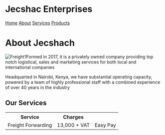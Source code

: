 <!Document html>
<html>
  <head>
    <title>Jecshac</title>
  </head>
  <body>
    <div class="container-head">
        <h1> Jecshac Enterprises</h1>
        <div class="topnav">
          <a href="#"> Home</a>
          <a href="#">About</a>
          <a href="#">Services</a>
          <a href="#">Products</a>
        </div>
    </div>
      <div class="Container-middle">
        <div class="About">
          <h1> About Jecshach</h1>
          <img src="freight.png" alt="Freight1" 
          <p>Formed in 2017, it is a privately owned company providing top notch logistical, sales and marketing services for both local and international companies</p>
          <p>Headquarted in Nairobi, Kenya, we have substantial operating capacity, powered by a team of highly professional staff with a combined experience of over 40 years in                the industry
          </p>
        </div>
        <div class= "services">
          <div class="fa fa-home">
            <h2>Our Services</h2>
            <table>
              <tr><th>Service</th><th>Charges</th></tr>
              <tr><td>Freight Forwarding</td><td>13,000 + VAT</td><td>Easy Pay</td></tr>
            </table>
          </div>
    </div>
      </div>
  </body>
</html>

